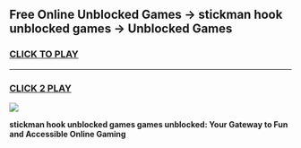 
## Free Online Unblocked Games → stickman hook unblocked games → Unblocked Games
<h3>
<a href="https://premium.freeplayer.one?title=stickman_hook_unblocked_games&ref=21F">CLICK TO PLAY</a></h3>
<hr>

<h3>
<a href="https://premium.freeplayer.one?title=stickman_hook_unblocked_games&ref=21F">CLICK 2 PLAY</a>
  
</h3>

<a href="https://premium.freeplayer.one?title=stickman_hook_unblocked_games&ref=21F/"><img src="https://clearcache.store/games.png"></a>


**stickman hook unblocked games games unblocked: Your Gateway to Fun and Accessible Online Gaming**
